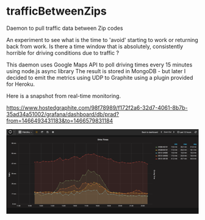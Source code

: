 # trafficBetweenZips
Daemon to pull traffic data between Zip codes

An experiment to see what is the time to 'avoid' starting to work or returning back from work.
Is there a time window that is absolutely, consistently horrible for driving conditions due to traffic ?

This daemon uses Google Maps API to poll driving times every 15 minutes using node.js async library
The result is stored in MongoDB - but later I decided to emit the metrics using UDP to Graphite using a plugin provided for Heroku. 

Here is a snapshot from real-time monitoring.

https://www.hostedgraphite.com/98f78989/f172f2a6-32d7-4061-8b7b-35ad34a51002/grafana/dashboard/db/prad?from=1466493431183&to=1466579831184

![Graphite Screenshot](images/traffic_graphite.png?raw=true "Traffic Conditions")


